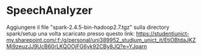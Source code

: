 # SpeechAnalyzer

Aggiungere il file "spark-2.4.5-bin-hadoop2.7.tgz" sulla directory spark/setup
una volta scaricato presso questo link: https://studentiunict-my.sharepoint.com/:f:/g/personal/uni389952_studium_unict_it/EtiOBtdaJKZMj9zeuzJJ9UcB60rLKQOOjFG6yk92CBy8JQ?e=YJqarn
